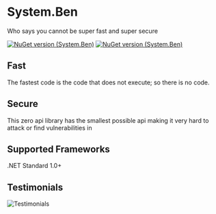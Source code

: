 # System.Ben
Who says you cannot be super fast and super secure

[![NuGet version (System.Ben)](https://img.shields.io/nuget/dt/System.Ben.svg?style=flat-square)](https://www.nuget.org/packages/System.Ben/)
[![NuGet version (System.Ben)](https://img.shields.io/nuget/v/System.Ben.svg?style=flat-square)](https://www.nuget.org/packages/System.Ben/)

## Fast
The fastest code is the code that does not execute; so there is no code.

## Secure
This zero api library has the smallest possible api making it very hard to attack or find vulnerabilities in

## Supported Frameworks

.NET Standard 1.0+

## Testimonials

![Testimonials](https://aoa.blob.core.windows.net/aspnet/system.ben.png)
